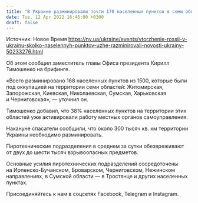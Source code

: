 ```yaml
---
title: "В Украине разминировали почти 170 населенных пунктов в семи областях — ОПУ"
date: Tue, 12 Apr 2022 16:46:00 +0300
draft: false
---
```

Источник: Новое Время https://nv.ua/ukraine/events/vtorzhenie-rossii-v-ukrainu-skolko-naselennyh-punktov-uzhe-razminirovali-novosti-ukrainy-50233276.html


 Об этом сообщил заместитель главы Офиса президента Кирилл Тимошенко на брифинге.

«Всего разминировано 168 населенных пунктов из 1500, которые были под оккупацией на территории семи областей: Житомирская, Запорожская, Киевская, Николаевская, Сумская, Харьковская и Черниговская», — уточнил он.

Тимошенко добавил, что 38% населенных пунктов на территории этих областей уже активировали работу местных органов самоуправления.

Накануне спасатели сообщили, что около 300 тысяч кв. км территории Украины необходимо разминировать.

Пиротехнические подразделения в среднем за сутки обезвреживают от двух до шести тысяч взрывоопасных предметов.

Основные усилия пиротехнических подразделений сосредоточены на Ирпенско-Бучанском, Броварском, Черниговском, Нежинском направлениях, в Сумской области — в Тростянце и других населенных пунктах.





Присоединяйтесь к нам в соцсетях Facebook, Telegram и Instagram.
